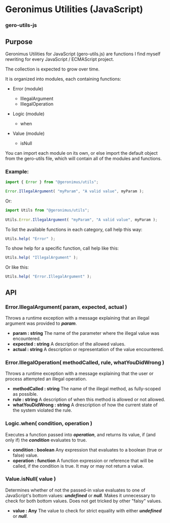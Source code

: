 # Geronimus Utilities (JavaScript)
### gero-utils-js

## Purpose
Geronimus Utilities for JavaScript (gero-utils.js) are functions I find myself rewriting for every JavaScript / ECMAScript project.

The collection is expected to grow over time.

It is organized into modules, each containing functions:

- Error (module)
    - IllegalArgument
    - IllegalOperation

- Logic (module)
    - when

- Value (module)
    - isNull

You can import each module on its own, or else import the default object from the gero-utils file, which will contain all of the modules and functions.

### Example:

```javascript
import { Error } from "@geronimus/utils";
```
  
```javascript
Error.IllegalArgument( "myParam", "A valid value", myParam );
```

Or:

```javascript
import Utils from "@geronimus/utils";
  
Utils.Error.IllegalArgument( "myParam", "A valid value", myParam );
```
  

To list the available functions in each category, call help this way:

```javascript
Utils.help( "Error" );
```
  
To show help for a specific function, call help like this:

```javascript
Utils.help( "IllegalArgument" );
```
  
Or like this:

```javascript
Utils.help( "Error.IllegalArgument" );
```

## API

### Error.IllegalArgument( param, expected, actual )

Throws a runtime exception with a message explaining that an illegal argument was provided to ___param___.

- __param : string__ The name of the parameter where the illegal value was encountered.
- __expected : string__ A description of the allowed values.
- __actual : string__ A description or representation of the value encountered.

### Error.IllegalOperation( methodCalled, rule, whatYouDidWrong )

Throws a runtime exception with a message explaining that the user or process attempted an illegal operation.

- __methodCalled : string__ The name of the illegal method, as fully-scoped as possible.
- __rule : string__ A description of when this method is allowed or not allowed.
- __whatYouDidWrong : string__ A drescription of how the current state of the system violated the rule.


### Logic.when( condition, operation )

Executes a function passed into ___operation___, and returns its value, if (and only if) the ___condition___
evaluates to true.

- __condition : boolean__ Any expression that evaluates to a boolean (true or false) value.
- __operation : function__ A function expression or reference that will be called, if the condition is true. It may or may not return a value.

### Value.isNull( value )

Determines whether of not the passed-in value evaluates to one of JavaScript's bottom values: ___undefined___ or ___null___.
Makes it unnecessary to check for both bottom values. Does not get tricked by other "falsy" values.

- __value : Any__ The value to check for strict equality with either ___undefined___ or ___null___.

